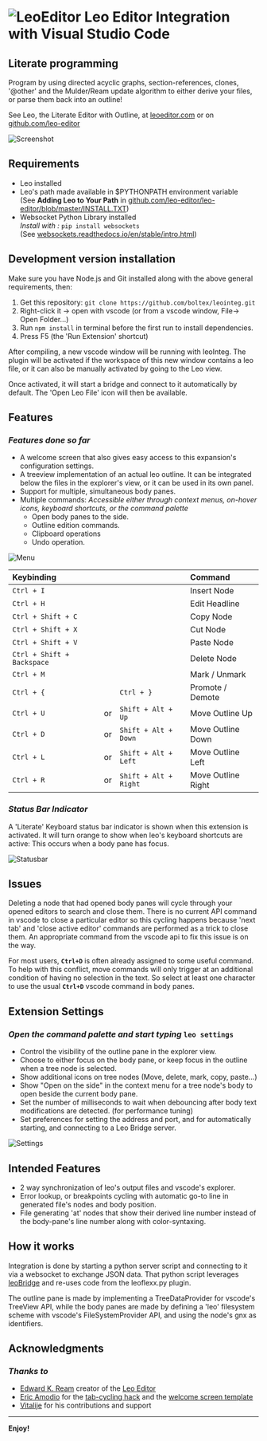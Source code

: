 # ![LeoEditor](resources/leoapp.png) Leo Editor Integration with Visual Studio Code

## Literate programming

Program by using directed acyclic graphs, section-references, clones, '@other' and the Mulder/Ream update algorithm to either derive your files, or parse them back into an outline!

See Leo, the Literate Editor with Outline, at [leoeditor.com](https://leoeditor.com/) or on [github.com/leo-editor](https://github.com/leo-editor/leo-editor)

![Screenshot](resources/animated-screenshot.gif)

## Requirements

- Leo installed
- Leo's path made available in \$PYTHONPATH environment variable\
  (See **Adding Leo to Your Path** in [github.com/leo-editor/leo-editor/blob/master/INSTALL.TXT](https://github.com/leo-editor/leo-editor/blob/master/INSTALL.TXT#L126))
- Websocket Python Library installed\
  _Install with :_ `pip install websockets`\
  (See [websockets.readthedocs.io/en/stable/intro.html](https://websockets.readthedocs.io/en/stable/intro.html))

## Development version installation

Make sure you have Node.js and Git installed along with the above general requirements, then:

1. Get this repository: `git clone https://github.com/boltex/leointeg.git`
2. Right-click it -> open with vscode (or from a vscode window, File-> Open Folder...)
3. Run `npm install` in terminal before the first run to install dependencies.
4. Press F5 (the 'Run Extension' shortcut)

After compiling, a new vscode window will be running with leoInteg.
The plugin will be activated if the workspace of this new window contains a leo file, or it can also be manually activated by going to the Leo view.

Once activated, it will start a bridge and connect to it automatically by default. The 'Open Leo File' icon will then be available.

## Features

### _Features done so far_

- A welcome screen that also gives easy access to this expansion's configuration settings.
- A treeview implementation of an actual leo outline. It can be integrated below the files in the explorer's view, or it can be used in its own panel.
- Support for multiple, simultaneous body panes.
- Multiple commands: _Accessible either through context menus, on-hover icons, keyboard shortcuts, or the command palette_
  - Open body panes to the side.
  - Outline edition commands.
  - Clipboard operations
  - Undo operation.

![Menu](resources/context-hover-menus.png)

| Keybinding                 |      |                       | Command            |
| :------------------------- | :--- | :-------------------- | :----------------- |
| `Ctrl + I`                 |      |                       | Insert Node        |
| `Ctrl + H`                 |      |                       | Edit Headline      |
| `Ctrl + Shift + C`         |      |                       | Copy Node          |
| `Ctrl + Shift + X`         |      |                       | Cut Node           |
| `Ctrl + Shift + V`         |      |                       | Paste Node         |
| `Ctrl + Shift + Backspace` |      |                       | Delete Node        |
| `Ctrl + M`                 |      |                       | Mark / Unmark      |
| `Ctrl + {`                 |      | `Ctrl + }`            | Promote / Demote   |
| `Ctrl + U`                 | or   | `Shift + Alt + Up`    | Move Outline Up    |
| `Ctrl + D`                 | or   | `Shift + Alt + Down`  | Move Outline Down  |
| `Ctrl + L`                 | or   | `Shift + Alt + Left`  | Move Outline Left  |
| `Ctrl + R`                 | or   | `Shift + Alt + Right` | Move Outline Right |

### _Status Bar Indicator_

A 'Literate' Keyboard status bar indicator is shown when this extension is activated. It will turn orange to show when leo's keyboard shortcuts are active: This occurs when a body pane has focus.

![Statusbar](resources/statusbar.gif)

## Issues

Deleting a node that had opened body panes will cycle through your opened editors to search and close them. There is no current API command in vscode to close a particular editor so this cycling happens because 'next tab' and 'close active editor' commands are performed as a trick to close them. An appropriate command from the vscode api to fix this issue is on the way.

For most users, **`Ctrl+D`** is often already assigned to some useful command. To help with this conflict, move commands will only trigger at an additional condition of having no selection in the text. So select at least one character to use the usual **`Ctrl+D`** vscode command in body panes.

## Extension Settings

### _Open the command palette and start typing_ `leo settings`

- Control the visibility of the outline pane in the explorer view.
- Choose to either focus on the body pane, or keep focus in the outline when a tree node is selected.
- Show additional icons on tree nodes (Move, delete, mark, copy, paste...)
- Show "Open on the side" in the context menu for a tree node's body to open beside the current body pane.
- Set the number of milliseconds to wait when debouncing after body text modifications are detected. (for performance tuning)
- Set preferences for setting the address and port, and for automatically starting, and connecting to a Leo Bridge server.

![Settings](resources/welcome-settings.gif)

## Intended Features

- 2 way synchronization of leo's output files and vscode's explorer.
- Error lookup, or breakpoints cycling with automatic go-to line in generated file's nodes and body position.
- File generating 'at' nodes that show their derived line number instead of the body-pane's line number along with color-syntaxing.

## How it works

Integration is done by starting a python server script and connecting to it via a websocket to exchange JSON data. That python script leverages [leoBridge](https://leoeditor.com/leoBridge.html) and re-uses code from the leoflexx.py plugin.

The outline pane is made by implementing a TreeDataProvider for vscode's TreeView API, while the body panes are made by defining a 'leo' filesystem scheme with vscode's FileSystemProvider API, and using the node's gnx as identifiers.

## Acknowledgments

### _Thanks to_

- [Edward K. Ream](https://github.com/edreamleo) creator of the [Leo Editor](https://leoeditor.com/)
- [Eric Amodio](https://github.com/eamodio) for the [tab-cycling hack](https://github.com/eamodio/vscode-restore-editors/blob/master/src/documentManager.ts#L54) and the [welcome screen template](https://github.com/eamodio/vscode-gitlens/tree/master/src/webviews)
- [Vitalije](https://github.com/vitalije) for his contributions and support

---

**Enjoy!**
